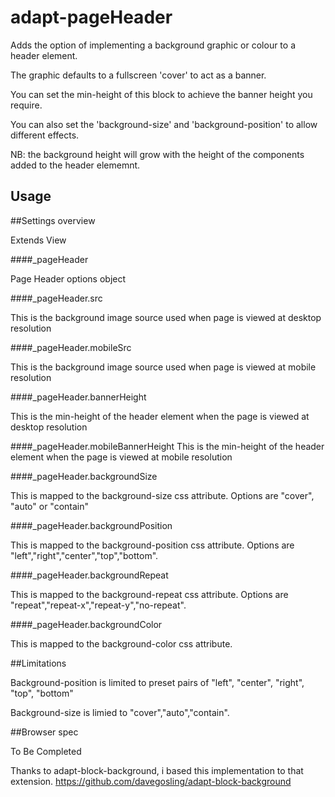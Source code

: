 # adapt-pageHeader
Adds the option of implementing a background graphic or colour to a header element.

The graphic defaults to a fullscreen 'cover' to act as a banner.

You can set the min-height of this block to achieve the banner height you require. 

You can also set the 'background-size' and 'background-position' to allow different effects.  

NB: the background height will grow with the height of the components added to the header elememnt.

Usage
 ------
 
 ##Settings overview

Extends View

####_pageHeader

Page Header options object


####_pageHeader.src

This is the background image source used when page is viewed at desktop resolution

####_pageHeader.mobileSrc

This is the background image source used when page is viewed at mobile resolution

####_pageHeader.bannerHeight

This is the min-height of the header element when the page is viewed at desktop resolution

####_pageHeader.mobileBannerHeight
This is the min-height of the header element when the page is viewed at mobile resolution

####_pageHeader.backgroundSize

This is mapped to the background-size css attribute. Options are "cover", "auto" or "contain"

####_pageHeader.backgroundPosition

This is mapped to the background-position css attribute.  Options are "left","right","center","top","bottom".

####_pageHeader.backgroundRepeat

This is mapped to the background-repeat css attribute.  Options are "repeat","repeat-x","repeat-y","no-repeat".

####_pageHeader.backgroundColor

This is mapped to the background-color css attribute.

##Limitations

Background-position is limited to preset pairs of "left", "center", "right", "top", "bottom"

Background-size is limied to "cover","auto","contain".

##Browser spec

To Be Completed

Thanks to adapt-block-background, i based this implementation to that extension.
https://github.com/davegosling/adapt-block-background
